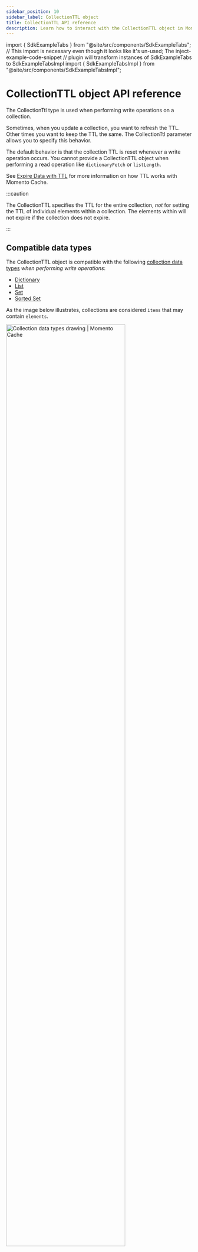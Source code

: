 ```yaml
---
sidebar_position: 10
sidebar_label: CollectionTTL object
title: CollectionTTL API reference
description: Learn how to interact with the CollectionTTL object in Momento Cache.
---
```


import { SdkExampleTabs } from "@site/src/components/SdkExampleTabs";
// This import is necessary even though it looks like it's un-used; The inject-example-code-snippet
// plugin will transform instances of SdkExampleTabs to SdkExampleTabsImpl
import { SdkExampleTabsImpl } from "@site/src/components/SdkExampleTabsImpl";

# CollectionTTL object API reference

The CollectionTtl type is used when performing write operations on a collection.

Sometimes, when you update a collection, you want to refresh the TTL. Other times you want to keep the TTL the same. The
CollectionTtl parameter allows you to specify this behavior.

The default behavior is that the collection TTL is reset whenever a write operation occurs. You cannot provide a CollectionTTL object when performing a read operation like `dictionaryFetch` or `listLength`. 

See [Expire Data with TTL](./../../learn/how-it-works/expire-data-with-ttl.md) for more information on how TTL works with Momento Cache.

:::caution

The CollectionTTL specifies the TTL for the entire collection, *not* for setting the TTL of individual elements within a collection. The elements within will not expire if the collection does not expire.

:::

## Compatible data types

The CollectionTTL object is compatible with the following [collection data types](/cache/develop/basics/datatypes#collection-data-types-cdts) *when performing write operations*:

* [Dictionary](../api-reference/dictionary-collections.md)
* [List](../api-reference/list-collections.md)
* [Set](../api-reference/set-collections.md)
* [Sorted Set](../api-reference/sorted-set-collections.md)

As the image below illustrates, collections are considered `items` that may contain `elements`. 

<img src="/img/collection_data_types.png" alt="Collection data types drawing | Momento Cache" width="80%"/>

## Default Behavior

- The `CollectionTtl` parameter is optional for all collection write operations.
- If a CollectionTTL is not specified, a default value of `CollectionTtl.fromCacheTtl()` will be used. This value is the default TTL configured on the cache client. 
- The TTL for the collection will be refreshed any time the collection is modified.

## Examples

If you need a behavior other than the default, you can provide a CollectionTtl object for any collection write operation.

To specify an explicit TTL to refresh the collection to on a write operation, you can use `CollectionTtl.of()`:

<SdkExampleTabs snippetId={'API_CollectionTtlOf'} />

This is a convenience method that is equivalent to calling the constructor directly:

<SdkExampleTabs snippetId={'API_CollectionTtlNew'} />

If you want to specify a TTL that is only set when the collection is created, but not refreshed on subsequent writes, you can use `withNoRefreshTtlOnUpdates()`:

<SdkExampleTabs snippetId={'API_CollectionTtlOfNoRefresh'} />

This is also a convenience method that is equivalent to calling the constructor directly:

<SdkExampleTabs snippetId={'API_CollectionTtlNewNoRefresh'} />

## Constructor parameters

- `ttl`: duration - (optional)
    * If no TTL is given, the TTL set in the current client connection object is used.
- `refreshTtl`: boolean = true
    * If set to true, the collection’s TTL will be reset to the provided value.
    * If set to false, the existing TTL set on the collection is retained.

## Additional constructors

- `fromCacheTtl()`: CollectionTtl - uses the client’s TTL, equivalent to `CollectionTtl(null, true)`
- `of(ttl: duration)`: CollectionTtl - equivalent to `CollectionTtl(ttl, true)`
- `refreshTtlIfProvided(ttl?: duration)`: CollectionTtl - if a value is provided, it will refresh the collection's TTL. If no value is provided, it will not refresh the TTL.

## Instance methods

- `ttlSeconds()`: duration - Returns the TTL in seconds
- `ttlMilliseconds()`: duration - Returns the TTL in milliseconds
- `refreshTtl()`: boolean - Sets if the TTL should be refreshed when the item is modified
- `withRefreshTtlOnUpdates()`: CollectionTtl - a copy, but refresh is true
- `withNoRefreshTtlOnUpdates()`: CollectionTtl - a copy, but refresh is false
- `toString()`: displays the TTL in seconds and the refreshTtl configuration
